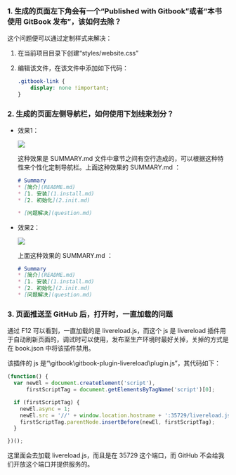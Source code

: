 ### 1. 生成的页面左下角会有一个“Published with Gitbook”或者“本书使用 GitBook 发布”，该如何去除？
这个问题便可以通过定制样式来解决：

1. 在当前项目目录下创建“styles/website.css”

2. 编辑该文件，在该文件中添加如下代码：
    ``` css
    .gitbook-link {
        display: none !important;
    }
    ```

### 2. 生成的页面左侧导航栏，如何使用下划线来划分？
* 效果1：

    ![](http://img.zhaohaodong.com/gitbook-introduction/20191017171106.png)

    这种效果是 SUMMARY.md 文件中章节之间有空行造成的，可以根据这种特性来个性化定制导航栏。上面这种效果的 SUMMARY.md ：
    ``` markdown
    # Summary
    * [简介](README.md)
    * [1. 安装](1.install.md)
    * [2. 初始化](2.init.md)

    * [问题解决](question.md)
    ```

* 效果2：

    ![](http://img.zhaohaodong.com/gitbook-introduction/20191017171226.png)
    
    上面这种效果的 SUMMARY.md ：
    ``` markdown
    # Summary
    * [简介](README.md)
    * [1. 安装](1.install.md)
    * [2. 初始化](2.init.md)
    * [问题解决](question.md)
    ```

### 3. 页面推送至 GitHub 后，打开时，一直加载的问题
通过 F12 可以看到，一直加载的是 livereload.js，而这个 js 是 livereload 插件用于自动刷新页面的，调试时可以使用，发布至生产环境时最好关掉，关掉的方式是在 book.json 中将该插件禁用。

该插件的 js 是“\gitbook\gitbook-plugin-livereload\plugin.js”，其代码如下：
``` javascript
(function() {
  var newEl = document.createElement('script'),
      firstScriptTag = document.getElementsByTagName('script')[0];

  if (firstScriptTag) {
    newEl.async = 1;
    newEl.src = '//' + window.location.hostname + ':35729/livereload.js';
    firstScriptTag.parentNode.insertBefore(newEl, firstScriptTag);
  }

})();
```
这里面会去加载 livereload.js，而且是在 35729 这个端口，而 GitHub 不会给我们开放这个端口并提供服务的。

